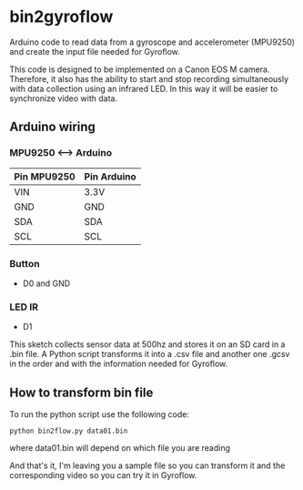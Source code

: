 # bin2gyroflow
Arduino code to read data from a gyroscope and accelerometer (MPU9250) and create the input file needed for Gyroflow.

This code is designed to be implemented on a Canon EOS M camera. Therefore, it also has the ability to start and stop recording simultaneously with data collection using an infrared LED.
In this way it will be easier to synchronize video with data.

## Arduino wiring

### MPU9250 <--> Arduino

| Pin MPU9250 | Pin Arduino |
|-------------|-------------|
| VIN         | 3.3V        |
| GND         | GND         |
| SDA         | SDA         |
| SCL         | SCL         |

### Button

- D0 and GND

### LED IR

- D1  

This sketch collects sensor data at 500hz and stores it on an SD card in a .bin file.
A Python script transforms it into a .csv file and another one .gcsv in the order and with the information needed for Gyroflow.

## How to transform bin file

To run the python script use the following code:

``` python bin2flow.py data01.bin ```

where data01.bin will depend on which file you are reading

And that's it, I'm leaving you a sample file so you can transform it and the corresponding video so you can try it in Gyroflow.

